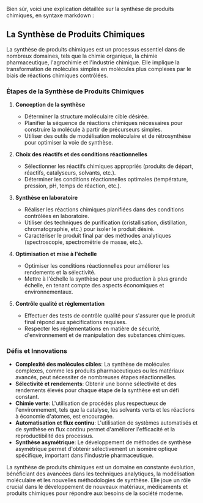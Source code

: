 Bien sûr, voici une explication détaillée sur la synthèse de produits chimiques, en syntaxe markdown :

## La Synthèse de Produits Chimiques

La synthèse de produits chimiques est un processus essentiel dans de nombreux domaines, tels que la chimie organique, la chimie pharmaceutique, l'agrochimie et l'industrie chimique. Elle implique la transformation de molécules simples en molécules plus complexes par le biais de réactions chimiques contrôlées.

### Étapes de la Synthèse de Produits Chimiques

1. **Conception de la synthèse**
   - Déterminer la structure moléculaire cible désirée.
   - Planifier la séquence de réactions chimiques nécessaires pour construire la molécule à partir de précurseurs simples.
   - Utiliser des outils de modélisation moléculaire et de rétrosynthèse pour optimiser la voie de synthèse.

2. **Choix des réactifs et des conditions réactionnelles**
   - Sélectionner les réactifs chimiques appropriés (produits de départ, réactifs, catalyseurs, solvants, etc.).
   - Déterminer les conditions réactionnelles optimales (température, pression, pH, temps de réaction, etc.).

3. **Synthèse en laboratoire**
   - Réaliser les réactions chimiques planifiées dans des conditions contrôlées en laboratoire.
   - Utiliser des techniques de purification (cristallisation, distillation, chromatographie, etc.) pour isoler le produit désiré.
   - Caractériser le produit final par des méthodes analytiques (spectroscopie, spectrométrie de masse, etc.).

4. **Optimisation et mise à l'échelle**
   - Optimiser les conditions réactionnelles pour améliorer les rendements et la sélectivité.
   - Mettre à l'échelle la synthèse pour une production à plus grande échelle, en tenant compte des aspects économiques et environnementaux.

5. **Contrôle qualité et réglementation**
   - Effectuer des tests de contrôle qualité pour s'assurer que le produit final répond aux spécifications requises.
   - Respecter les réglementations en matière de sécurité, d'environnement et de manipulation des substances chimiques.

### Défis et Innovations

- **Complexité des molécules cibles**: La synthèse de molécules complexes, comme les produits pharmaceutiques ou les matériaux avancés, peut nécessiter de nombreuses étapes réactionnelles.
- **Sélectivité et rendements**: Obtenir une bonne sélectivité et des rendements élevés pour chaque étape de la synthèse est un défi constant.
- **Chimie verte**: L'utilisation de procédés plus respectueux de l'environnement, tels que la catalyse, les solvants verts et les réactions à économie d'atomes, est encouragée.
- **Automatisation et flux continu**: L'utilisation de systèmes automatisés et de synthèse en flux continu permet d'améliorer l'efficacité et la reproductibilité des processus.
- **Synthèse asymétrique**: Le développement de méthodes de synthèse asymétrique permet d'obtenir sélectivement un isomère optique spécifique, important dans l'industrie pharmaceutique.

La synthèse de produits chimiques est un domaine en constante évolution, bénéficiant des avancées dans les techniques analytiques, la modélisation moléculaire et les nouvelles méthodologies de synthèse. Elle joue un rôle crucial dans le développement de nouveaux matériaux, médicaments et produits chimiques pour répondre aux besoins de la société moderne.